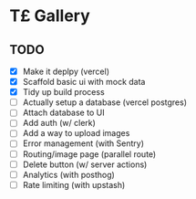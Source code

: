 # T£ Gallery

## TODO

- [x] Make it deplpy (vercel)
- [x] Scaffold basic ui with mock data
- [x] Tidy up build process
- [ ] Actually setup a database (vercel postgres)
- [ ] Attach database to UI
- [ ] Add auth (w/ clerk)
- [ ] Add a way to upload images
- [ ] Error management (with Sentry)
- [ ] Routing/image page (parallel route)
- [ ] Delete button (w/ server actions)
- [ ] Analytics (with posthog)
- [ ] Rate limiting (with upstash)
